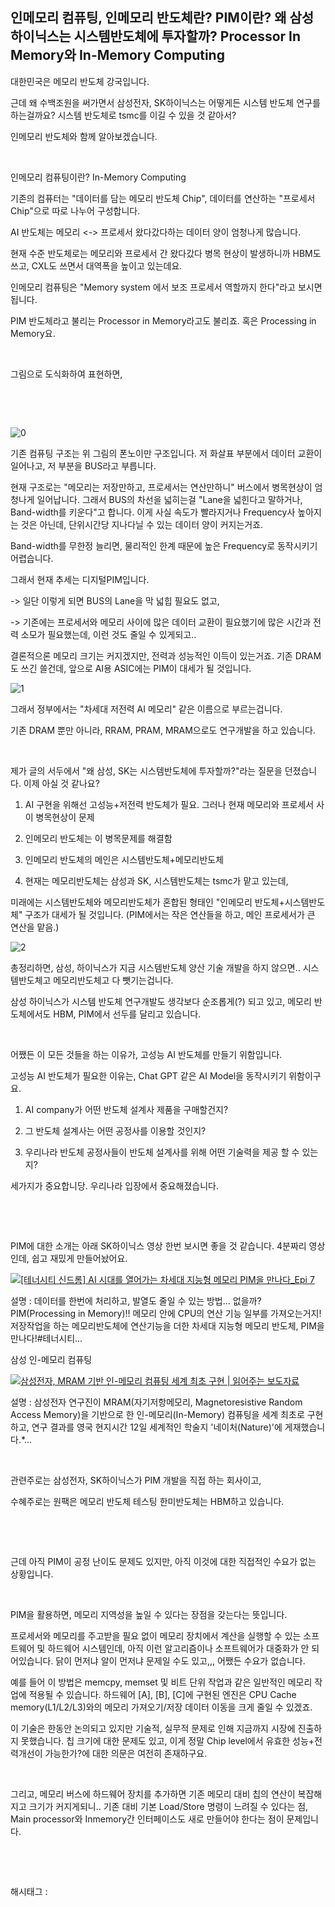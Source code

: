 ## 인메모리 컴퓨팅, 인메모리 반도체란? PIM이란? 왜 삼성 하이닉스는 시스템반도체에 투자할까? Processor In Memory와 In-Memory Computing

대한민국은 메모리 반도체 강국입니다.

근데 왜 수백조원을 써가면서 삼성전자, SK하이닉스는 어떻게든 시스템 반도체 연구를 하는걸까요? 시스템 반도체로 tsmc를 이길 수 있을 것 같아서?

인메모리 반도체와 함께 알아보겠습니다.

​

인메모리 컴퓨팅이란? In-Memory Computing

기존의 컴퓨터는 "데이터를 담는 메모리 반도체 Chip", 데이터를 연산하는 "프로세서 Chip"으로 따로 나누어 구성합니다.

AI 반도체는 메모리 <-> 프로세서 왔다갔다하는 데이터 양이 엄청나게 많습니다.

현재 수준 반도체로는 메모리와 프로세서 간 왔다갔다 병목 현상이 발생하니까 HBM도 쓰고, CXL도 쓰면서 대역폭을 높이고 있는데요.

인메모리 컴퓨팅은 "Memory system 에서 보조 프로세서 역할까지 한다"라고 보시면 됩니다.

PIM 반도체라고 불리는 Processor in Memory라고도 불리죠. 혹은 Processing in Memory요.

​

그림으로 도식화하여 표현하면,

​

​

![0](./asset/0.png)

기존 컴퓨팅 구조는 위 그림의 폰노이만 구조입니다. 저 화살표 부분에서 데이터 교환이 일어나고, 저 부분을 BUS라고 부릅니다.

현재 구조로는 "메모리는 저장만하고, 프로세서는 연산만하니" 버스에서 병목현상이 엄청나게 일어납니다. 그래서 BUS의 차선을 넓히는걸 "Lane을 넓힌다고 말하거나, Band-width를 키운다"고 합니다. 이게 사실 속도가 빨라지거나 Frequency사 높아지는 것은 아닌데, 단위시간당 지나다닐 수 있는 데이터 양이 커지는거죠.

Band-width를 무한정 늘리면, 물리적인 한계 때문에 높은 Frequency로 동작시키기 어렵습니다.

그래서 현재 추세는 디지털PIM입니다. 

-> 일단 이렇게 되면 BUS의 Lane을 막 넓힙 필요도 없고,

-> 기존에는 프로세서와 메모리 사이에 많은 데이터 교환이 필요했기에 많은 시간과 전력 소모가 필요했는데, 이런 것도 줄일 수 있게되고..

결론적으론 메모리 크기는 커지겠지만, 전력과 성능적인 이득이 있는거죠. 기존 DRAM도 쓰긴 쓸건데, 앞으로 AI용 ASIC에는 PIM이 대세가 될 것입니다.

![1](./asset/1.png)

그래서 정부에서는 "차세대 저전력 AI 메모리" 같은 이름으로 부르는겁니다.

기존 DRAM 뿐만 아니라, RRAM, PRAM, MRAM으로도 연구개발을 하고 있습니다.

​

제가 글의 서두에서 "왜 삼성, SK는 시스템반도체에 투자할까?"라는 질문을 던졌습니다. 이제 아실 것 같나요?

1) AI 구현을 위해선 고성능+저전력 반도체가 필요. 그러나 현재 메모리와 프로세서 사이 병목현상이 문제

2) 인메모리 반도체는 이 병목문제를 해결함

3) 인메모리 반도체의 메인은 시스템반도체+메모리반도체

4) 현재는 메모리반도체는 삼성과 SK, 시스템반도체는 tsmc가 맡고 있는데,

미래에는 시스템반도체와 메모리반도체가 혼합된 형태인 "인메모리 반도체+시스템반도체" 구조가 대세가 될 것입니다. (PIM에서는 작은 연산들을 하고, 메인 프로세서가 큰 연산을 맡음.)

![2](./asset/2.png)

총정리하면,  삼성, 하이닉스가 지금 시스템반도체 양산 기술 개발을 하지 않으면.. 시스템반도체고 메모리반도체고 다 뺏기는겁니다.

삼성 하이닉스가 시스템 반도체 연구개발도 생각보다 순조롭게(?) 되고 있고, 메모리 반도체에서도 HBM, PIM에서 선두를 달리고 있습니다.

​

어쨌든 이 모든 것들을 하는 이유가, 고성능 AI 반도체를 만들기 위함입니다.

고성능 AI 반도체가 필요한 이유는, Chat GPT 같은 AI Model을 동작시키기 위함이구요.

1) AI company가 어떤 반도체 설계사 제품을 구매할건지?

2) 그 반도체 설계사는 어떤 공정사를 이용할 것인지?

3) 우리나라 반도체 공정사들이 반도체 설계사를 위해 어떤 기술력을 제공 할 수 있는지?

세가지가 중요합니당. 우리나라 입장에서 중요해졌습니다.

​

​

PIM에 대한 소개는 아래 SK하이닉스 영상 한번 보시면 좋을 것 같습니다. 4분짜리 영상인데, 쉽고 재밌게 만들어놨어요.

[![[테너시티 신드롬] AI 시대를 열어가는 차세대 지능형 메모리 PIM을 만나다_Epi 7](https://i.ytimg.com/vi/rvLJqF-GL4E/hqdefault.jpg)](https://youtu.be/rvLJqF-GL4E?si=-BXwixslKNK4BtoO)

설명 : 데이터를 한번에 처리하고, 발열도 줄일 수 있는 방법... 없을까? PIM(Processing in Memory)!! 메모리 안에 CPU의 연산 기능 일부를 가져오는거지! 저장작업을 하는 메모리반도체에 연산기능을 더한 차세대 지능형 메모리 반도체, PIM을 만나다!#테너시티...

삼성 인-메모리 컴퓨팅

[![삼성전자, MRAM 기반 인-메모리 컴퓨팅 세계 최초 구현 | 읽어주는 보도자료](https://i.ytimg.com/vi/mxMBakcH-tU/hqdefault.jpg)](https://youtu.be/mxMBakcH-tU?si=66SNukl39YQ00QzW)

설명 : 삼성전자 연구진이 MRAM(자기저항메모리, Magnetoresistive Random Access Memory)을 기반으로 한 인-메모리(In-Memory) 컴퓨팅을 세계 최초로 구현하고, 연구 결과를 영국 현지시간 12일 세계적인 학술지 '네이처(Nature)'에 게재했습니다.*...

​

관련주로는 삼성전자, SK하이닉스가 PIM 개발을 직접 하는 회사이고,

수혜주로는 원팩은 메모리 반도체 테스팅 한미반도체는 HBM하고 있습니다.

​

​

근데 아직 PIM이 공정 난이도 문제도 있지만, 아직 이것에 대한 직접적인 수요가 없는 상황입니다.

​

PIM을 활용하면, 메모리 지역성을 높일 수 있다는 장점을 갖는다는 뜻입니다.

프로세서와 메모리를 주고받을 필요 없이 메모리 장치에서 계산을 실행할 수 있는 소프트웨어 및 하드웨어 시스템인데, 아직 이런 알고리즘이나 소프트웨어가 대중화가 안 되어있습니다. 닭이 먼저냐 알이 먼저냐 문제일 수도 있고,,, 어쨌든 수요가 없습니다.

예를 들어 이 방법은 memcpy, memset 및 비트 단위 작업과 같은 일반적인 메모리 작업에 적용될 수 있습니다. 하드웨어 [A], [B], [C]에 구현된 엔진은 CPU Cache memory(L1/L2/L3)와의 메모리 가져오기/저장 데이터 이동을 크게 줄일 수 있겠죠.

이 기술은 한동안 논의되고 있지만 기술적, 실무적 문제로 인해 지금까지 시장에 진출하지 못했습니다. 칩 크기에 대한 문제도 있고, 이게 정말 Chip level에서 유효한 성능+전력개선이 가능한가?에 대한 의문은 여전히 존재하구요.

​

그리고, 메모리 버스에 하드웨어 장치를 추가하면 기존 메모리 대비 칩의 연산이 복잡해지고 크기가 커지게되니.. 기존 대비 기본 Load/Store 명령이 느려질 수 있다는 점, Main processor와 Inmemory간 인터페이스도 새로 만들어야 한다는 점이 문제입니다.

​

​

 해시태그 : 